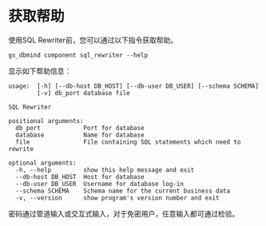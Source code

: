 # 获取帮助<a name="ZH-CN_TOPIC_0000002294398317"></a>

使用SQL Rewriter前，您可以通过以下指令获取帮助。

```
gs_dbmind component sql_rewriter --help
```

显示如下帮助信息：

```
usage:  [-h] [--db-host DB_HOST] [--db-user DB_USER] [--schema SCHEMA]
        [-v] db_port database file

SQL Rewriter

positional arguments:
  db_port            Port for database
  database           Name for database
  file               File containing SQL statements which need to rewrite

optional arguments:
  -h, --help         show this help message and exit
  --db-host DB_HOST  Host for database
  --db-user DB_USER  Username for database log-in
  --schema SCHEMA    Schema name for the current business data
  -v, --version      show program's version number and exit
```

密码通过管道输入或交互式输入，对于免密用户，任意输入都可通过检验。

